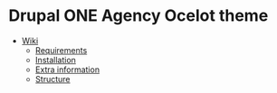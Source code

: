 Drupal ONE Agency Ocelot theme
===================================

* [Wiki](https://github.com/Crosscheck/Ocelot/wiki)
  * [Requirements](https://github.com/Crosscheck/Ocelot/wiki/1.-Requirements)
  * [Installation](https://github.com/Crosscheck/Ocelot/wiki/2.-Installation)
  * [Extra information](https://github.com/Crosscheck/Ocelot/wiki/3.-Extra-information)
  * [Structure](https://github.com/Crosscheck/Ocelot/wiki/4.-Structure)
